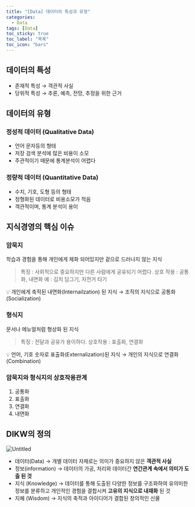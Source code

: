 ```yaml
---
title: "[Data] 데이터의 특성과 유형"
categories:
  - Data
tags: [Data]
toc_sticky: true
toc_label: "목록"
toc_icon: "bars"
---
```


## 데이터의 특성

- 존재적 특성 → 객관적 사실
- 당위적 특성 → 추론, 예측, 전망, 추정을 위한 근거

## 데이터의 유형

### 정성적 데이터 (Qualitative Data)

- 언어 문자등의 형태
- 저장 검색 분석에 많은 비용이 소모
- 주관적이기 때문에 통계분석이 어렵다

### 정량적 데이터 (Quantitative Data)

- 수치, 기호, 도형 등의 형태
- 정형화된 데이터로 비용소모가 적음
- 객관적이며, 통계 분석이 용이

## 지식경영의 핵심 이슈

### 암묵지

학습과 경험을 통해 개인에게 체화 되어있지만 겉으로 드러나지 않는 지식

> 특징 : 사회적으로 중요하지만 다른 사람에게 공유되기 어렵다.
> 상호 작용 : 공통화, 내면화
> 예 : 김치 담그기, 자전거 타기

<aside>
💡 개인에게 축적된 내면화(Internailzation) 된 지식  → 조직의 지식으로 공통화(Socialization)

</aside>

### 형식지

문서나 메뉴얼처럼 형상화 된 지식

> 특징 : 전달과 공유가 용이하다.
> 상호작용 : 표출화, 연결화

<aside>
💡 언어, 기호 숫자로 표출화(Externalization)된 지식  → 개인의 지식으로 연결화 (Combination)

</aside>

### 암묵지와 형식지의 상호작용관계

1. 공통화
2. 표출화
3. 연결화
4. 내면화

## DIKW의 정의

![Untitled](https://blog.kakaocdn.net/dn/bWzxNQ/btrT4rXQIv3/acFEmVmOOYJDWyY7naw5zK/img.png)

- 데이터(Data) → 개별 데이터 자체로는 의미가 중요하지 않은 **객관적 사실**
- 정보(information) → 데이터의 가공, 처리와 데이터간 **연간관계 속에서 의미가 도출 된 것**
- 지식 (Knowledge) → 데이터를 통해 도출된 다양한 정보를 구조화하여 유의미한 정보를 분류하고 개인적인 경험을 결합시켜 **고유의 지식으로 내재화** 된 것
- 지혜 (Wisdom) → 지식의 축적과 아이디어가 결합된 창의적인 신물
